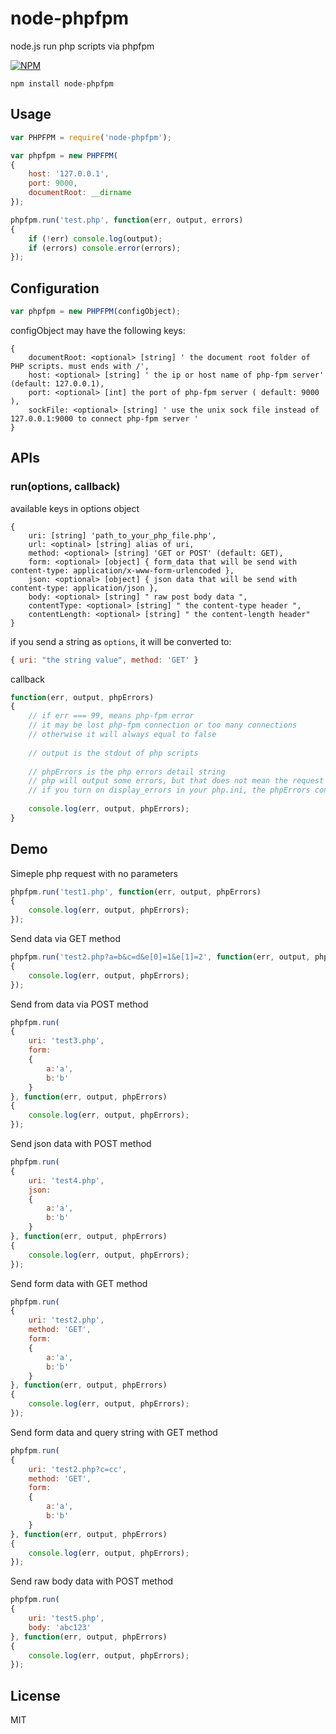 # node-phpfpm
node.js run php scripts via phpfpm

[![NPM](https://nodei.co/npm/node-phpfpm.png?downloads=true&stars=true)](https://www.npmjs.com/package/node-phpfpm)

```
npm install node-phpfpm
```

## Usage

```js
var PHPFPM = require('node-phpfpm');

var phpfpm = new PHPFPM(
{
	host: '127.0.0.1',
	port: 9000,
	documentRoot: __dirname
});

phpfpm.run('test.php', function(err, output, errors)
{
	if (!err) console.log(output);
	if (errors) console.error(errors);
});
```

## Configuration

```js
var phpfpm = new PHPFPM(configObject);
```

configObject may have the following keys:

```
{
	documentRoot: <optional> [string] ' the document root folder of PHP scripts. must ends with /',
	host: <optional> [string] ' the ip or host name of php-fpm server' (default: 127.0.0.1),
	port: <optional> [int] the port of php-fpm server ( default: 9000 ),
	sockFile: <optional> [string] ' use the unix sock file instead of 127.0.0.1:9000 to connect php-fpm server '
}
```


## APIs

### run(options, callback)

available keys in options object

```
{
	uri: [string] 'path_to_your_php_file.php',
	url: <optinal> [string] alias of uri,
	method: <optional> [string] 'GET or POST' (default: GET),
	form: <optional> [object] { form_data that will be send with content-type: application/x-www-form-urlencoded },
	json: <optional> [object] { json data that will be send with content-type: application/json },
	body: <optional> [string] " raw post body data ",
	contentType: <optional> [string] " the content-type header ",
	contentLength: <optional> [string] " the content-length header"
}
```

if you send a string as `options`, it will be converted to:

```js
{ uri: "the string value", method: 'GET' }
```

callback

```js
function(err, output, phpErrors)
{
	// if err === 99, means php-fpm error 
	// it may be lost php-fpm connection or too many connections
	// otherwise it will always equal to false
	
	// output is the stdout of php scripts
	
	// phpErrors is the php errors detail string
	// php will output some errors, but that does not mean the request fails
	// if you turn on display_errors in your php.ini, the phpErrors content will also be found in the output string
	
	console.log(err, output, phpErrors); 
}
```

## Demo

Simeple php request with no parameters
```js
phpfpm.run('test1.php', function(err, output, phpErrors)
{
	console.log(err, output, phpErrors);
});
```

Send data via GET method
```js
phpfpm.run('test2.php?a=b&c=d&e[0]=1&e[1]=2', function(err, output, phpErrors)
{
	console.log(err, output, phpErrors);
});
```

Send from data via POST method
```js
phpfpm.run(
{
	uri: 'test3.php',
	form: 
	{
		a:'a',
		b:'b'
	}
}, function(err, output, phpErrors)
{
	console.log(err, output, phpErrors);
});
```

Send json data with POST method
```js
phpfpm.run(
{
	uri: 'test4.php',
	json: 
	{
		a:'a',
		b:'b'
	}
}, function(err, output, phpErrors)
{
	console.log(err, output, phpErrors);
});
```

Send form data with GET method
```js
phpfpm.run(
{
	uri: 'test2.php',
	method: 'GET',
	form: 
	{
		a:'a',
		b:'b'
	}
}, function(err, output, phpErrors)
{
	console.log(err, output, phpErrors);
});
```

Send form data and query string with GET method
```js
phpfpm.run(
{
	uri: 'test2.php?c=cc',
	method: 'GET',
	form: 
	{
		a:'a',
		b:'b'
	}
}, function(err, output, phpErrors)
{
	console.log(err, output, phpErrors);
});
```

Send raw body data with POST method
```js
phpfpm.run(
{
	uri: 'test5.php',
	body: 'abc123'
}, function(err, output, phpErrors)
{
	console.log(err, output, phpErrors);
});
```

## License
MIT
